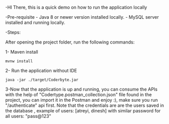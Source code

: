 -HI There, this is a quick demo on how to run the application locally

-Pre-requisite
    - Java 8 or newer version installed locally.
    - MySQL server installed and running locally. 

-Steps: 

After opening the project folder, run the following commands:

1- Maven install
```
mvnw install
```

2- Run the application without IDE
```
java -jar ./target/Coderbyte.jar
```

3-Now that the application is up and running, you can consume the APIs with the help of "Codertype.postman_collection.json" file found in the project, you can import it in the Postman and enjoy :), make sure you run "/authenticate" api first. Note that the credentials are are the users saved in the database , example of users: [atreyi, dinesh] with similar password for all users: "pass@123"
